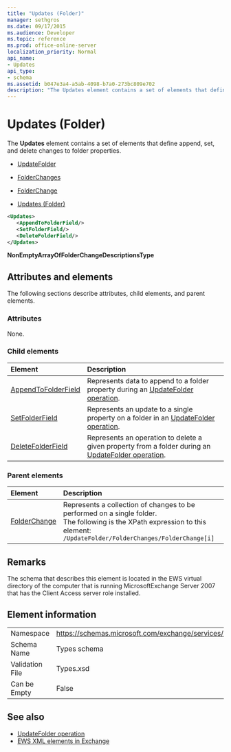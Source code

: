 ```yaml
---
title: "Updates (Folder)"
manager: sethgros
ms.date: 09/17/2015
ms.audience: Developer
ms.topic: reference
ms.prod: office-online-server
localization_priority: Normal
api_name:
- Updates
api_type:
- schema
ms.assetid: b047e3a4-a5ab-4098-b7a0-273bc809e702
description: "The Updates element contains a set of elements that define append, set, and delete changes to folder properties."
---
```


# Updates (Folder)

The **Updates** element contains a set of elements that define append, set, and delete changes to folder properties. 
  
- [UpdateFolder](updatefolder.md)
  
- [FolderChanges](folderchanges.md)
  
- [FolderChange](folderchange.md)
  
- [Updates (Folder)](updates-folder.md)
  
```xml
<Updates>
   <AppendToFolderField/>
   <SetFolderField/>
   <DeleteFolderField/>
</Updates>
```

**NonEmptyArrayOfFolderChangeDescriptionsType**

## Attributes and elements

The following sections describe attributes, child elements, and parent elements.
  
### Attributes

None.
  
### Child elements

|**Element**|**Description**|
|:-----|:-----|
|[AppendToFolderField](appendtofolderfield.md) <br/> |Represents data to append to a folder property during an [UpdateFolder operation](updatefolder-operation.md).  <br/> |
|[SetFolderField](setfolderfield.md) <br/> |Represents an update to a single property on a folder in an [UpdateFolder operation](updatefolder-operation.md).  <br/> |
|[DeleteFolderField](deletefolderfield.md) <br/> |Represents an operation to delete a given property from a folder during an [UpdateFolder operation](updatefolder-operation.md).  <br/> |
   
### Parent elements

|**Element**|**Description**|
|:-----|:-----|
|[FolderChange](folderchange.md) <br/> |Represents a collection of changes to be performed on a single folder.  <br/> The following is the XPath expression to this element:  `/UpdateFolder/FolderChanges/FolderChange[i]` <br/> |
   
## Remarks

The schema that describes this element is located in the EWS virtual directory of the computer that is running MicrosoftExchange Server 2007 that has the Client Access server role installed.
  
## Element information

|||
|:-----|:-----|
|Namespace  <br/> |https://schemas.microsoft.com/exchange/services/2006/types  <br/> |
|Schema Name  <br/> |Types schema  <br/> |
|Validation File  <br/> |Types.xsd  <br/> |
|Can be Empty  <br/> |False  <br/> |
   
## See also

- [UpdateFolder operation](updatefolder-operation.md)
- [EWS XML elements in Exchange](ews-xml-elements-in-exchange.md)

